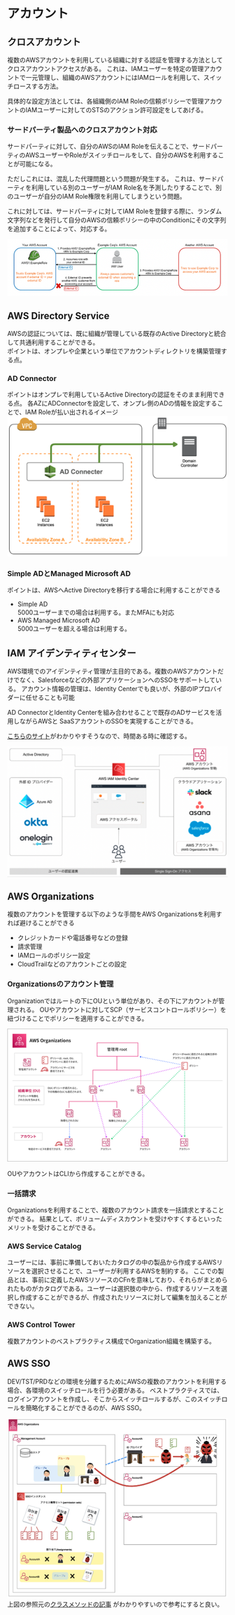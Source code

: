 # アカウント
## クロスアカウント
複数のAWSアカウントを利用している組織に対する認証を管理する方法としてクロスアカウントアクセスがある。
これは、IAMユーザーを特定の管理アカウントで一元管理し、組織のAWSアカウントにはIAMロールを利用して、スイッチロースする方法。

具体的な設定方法としては、各組織側のIAM Roleの信頼ポリシーで管理アカウントのIAMユーザーに対してのSTSのアクション許可設定をしてあげる。

### サードパーティ製品へのクロスアカウント対応
サードパーティに対して、自分のAWSのIAM Roleを伝えることで、サードパーティのAWSユーザーやRoleがスイッチロールをして、自分のAWSを利用することが可能になる。

ただしこれには、混乱した代理問題という問題が発生する。
これは、サードパーティを利用している別のユーザーがIAM Role名を予測したりすることで、別のユーザーが自分のIAM Role権限を利用してしまうという問題。

これに対しては、サードパーティに対してIAM Roleを登録する際に、ランダム文字列などを発行して自分のAWSの信頼ポリシーの中のConditionにその文字列を追加することによって、対応する。

![](../img/chap1_cross_account.png)

## AWS Directory Service
AWSの認証については、既に組織が管理している既存のActive Directoryと統合して共通利用することができる。  
ポイントは、オンプレや企業という単位でアカウントディレクトリを構築管理する点。
### AD Connector
ポイントはオンプレで利用しているActive Directoryの認証をそのまま利用できる点。
各AZにADConnectorを設定して、オンプレ側のADの情報を設定することで、IAM Roleが払い出されるイメージ
![](../img/chap1_cross_account_ad.png)
### Simple ADとManaged Microsoft AD
ポイントは、AWSへActive Directoryを移行する場合に利用することができる
- Simple AD  
    5000ユーザーまでの場合は利用する。またMFAにも対応
- AWS Managed Microsoft AD  
    5000ユーザーを超える場合は利用する。

## IAM アイデンティティセンター
AWS環境でのアイデンティティ管理が主目的である。複数のAWSアカウントだけでなく、Salesforceなどの外部アプリケーションへのSSOをサポートしている。
アカウント情報の管理は、Identity Centerでも良いが、外部のIPプロバイダーに任せることも可能

AD ConnectorとIdentity Centerを組み合わせることで既存のADサービスを活用しながらAWSと SaaSアカウントのSSOを実現することができる。

[こちらのサイト](https://dev.classmethod.jp/articles/developersio-2023-osaka-aws-booth-aws-iam-identity-center/)がわかりやすそうなので、時間ある時に確認する。

![](../img/chap1_identity_center.png)

## AWS Organizations
複数のアカウントを管理する以下のような手間をAWS Organizationsを利用すれば避けることができる
- クレジットカードや電話番号などの登録
- 請求管理
- IAMロールのポリシー設定
- CloudTrailなどのアカウントごとの設定

### Organizationsのアカウント管理
Organizationではルートの下にOUという単位があり、その下にアカウントが管理される。
OUやアカウントに対してSCP（サービスコントロールポリシー）を紐づけることでポリシーを適用することができる。

![](../img/chap1_organizations.png)

OUやアカウントはCLIから作成することができる。

### 一括請求
Organizationsを利用することで、複数のアカウント請求を一括請求とすることができる。
結果として、ボリュームディスカウントを受けやすくするといったメリットを受けることができる。

### AWS Service Catalog
ユーザーには、事前に準備しておいたカタログの中の製品から作成するAWSリソースを選択させることで、ユーザーが利用するAWSを制約する。
ここでの製品とは、事前に定義したAWSリソースのCFnを意味しており、それらがまとめられたものがカタログである。ユーザーは選択肢の中から、作成するリソースを選択し作成することができるが、作成されたリソースに対して編集を加えることができない。

### AWS Control Tower
複数アカウントのベストプラクティス構成でOrganization組織を構築する。

## AWS SSO
DEV/TST/PRDなどの環境を分離するためにAWSの複数のアカウントを利用する場合、各環境のスイッチロールを行う必要がある。
ベストプラクティスでは、ログインアカウントを作成し、そこからスイッチロールするが、このスイッチロールを簡略化することができるのが、AWS SSO。

![](../img/chap1_aws_sso.png)
上図の参照元の[クラスメソッドの記事](https://dev.classmethod.jp/articles/aws-sso-wakewakame/)
がわかりやすいので参考にすると良い。

